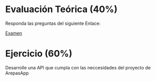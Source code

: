 
# Evaluación Teórica (40%)
Responda las preguntas del siguiente Enlace:

[Examen](https://forms.gle/9PKs3ayh2YaGUN936)


# Ejercicio (60%)
Desarrolle una API que cumpla con las neccesidades del proyecto de ArepasApp